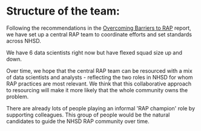 # Structure of the team:

Following the recommendations in the [Overcoming Barriers to RAP](https://osr.statisticsauthority.gov.uk/publication/reproducible-analytical-pipelines-overcoming-barriers-to-adoption/)
 report, we have set up a central RAP team to coordinate efforts and set standards across NHSD. 
 
 We have 6 data scientists right now but have flexed squad size up and down.

Over time, we hope that the central RAP team can be resourced with a mix of data scientists and analysts - reflecting the two roles in NHSD for whom RAP practices are most relevant. We think that this collaborative approach to resourcing will make it more likely that the whole community owns the problem. 

There are already lots of people playing an informal 'RAP champion' role by supporting colleagues. This group of people would be the natural candidates to guide the NHSD RAP community over time.